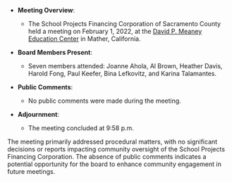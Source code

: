 - **Meeting Overview**: 
  - The School Projects Financing Corporation of Sacramento County held a meeting on February 1, 2022, at the [David P. Meaney Education Center](https://www.scusd.edu/david-p-meaney-education-center) in Mather, California.

- **Board Members Present**: 
  - Seven members attended: Joanne Ahola, Al Brown, Heather Davis, Harold Fong, Paul Keefer, Bina Lefkovitz, and Karina Talamantes.

- **Public Comments**: 
  - No public comments were made during the meeting.

- **Adjournment**: 
  - The meeting concluded at 9:58 p.m. 

The meeting primarily addressed procedural matters, with no significant decisions or reports impacting community oversight of the School Projects Financing Corporation. The absence of public comments indicates a potential opportunity for the board to enhance community engagement in future meetings.
